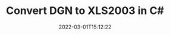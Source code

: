 ---
############################# Static ############################
layout: "auto-gen-conversion"
date: 2022-03-01T15:12:22
draft: false
otherformats: doc docm docx dot dotm dotx fodp htm html mht mhtml odp odt otp pot potm potx pps ppsm ppsx ppt pptm pptx rtf
breadcrumb: DGN to XLS2003 in C#

############################# Head ############################
head_title: "DGN to XLS2003 Converter in C#"
head_description: "Convert DGN to XLS2003 in .NET using a few lines of code. Use the GroupDocs Document Conversion API to convert over 160 file formats."

############################# Header ############################
title: "Convert DGN to XLS2003 in C#"
description: "DGN to XLS2003 conversion with a few lines of .NET code"
bg_image: "https://cms.admin.containerize.com/templates/aspose/App_Themes/V3/images/bg/header1.png"
bg_overlay: false
button:
    enable: true

############################# SubMenu ############################
submenu:
    enable: true

    left:
        img_alt: "GroupDocs.Conversion for .NET"
        image: "https://cms.admin.containerize.com/templates/groupdocs/images/product-logos/90x90-noborder/groupdocs-conversion-net.png"
        product: "GroupDocs.Conversion"
        platform: ".NET"



############################# About ############################
about:
    enable: true
    title: "About GroupDocs.Conversion for .NET API"
    content: |
        [GroupDocs.Conversion for .NET](https://products.groupdocs.com/conversion/net/) can be used to convert Microsoft Word, Excel, PowerPoint, PDF, Visio and other formats. GroupDocs.Conversion is a standalone API that is suitable for back-end and internal systems where high performance is required. It does not depend on any software such as Microsoft or Open Office.
    

overview:
    enable: true
    content: |
        Convert your DGN files to XLS2003 in .NET easily. You can use just a couple of C# code lines in any platform of your choice like - Windows, Linux, macOS.
        You can try DGN to XLS2003 conversion for free and evaluate conversion results quality.  Along with simple file conversion scenarios you can try more advanced options for loading source DGN file and for saving output XLS2003 result. 
        
        For example, for the source DGN file you may use the following load options:

        * auto-detect file format;
        * specify password for protected files (if file format supports it);
        * replace missing fonts to preserve document appearance.
        
        There are also advanced convert options for the XLS2003 file:

        * convert specific document page or page range;
        * add a watermark to the converted XLS2003 file and many more.

        Once conversion is completed you can save your XLS2003 file to the local file path or any third-party storage like FTP, Amazon S3, Google Drive, Dropbox etc. Please note - to convert DGN to XLS2003 there is no need for any additional software installed - like MS Office, Open Office, Adobe Acrobat Reader etc.


############################# Steps ############################
steps:
    enable: true
    title_left: "Steps to convert DGN to XLS2003 in C#"
    content_left: |
        [GroupDocs.Conversion for .NET](https://products.groupdocs.com/conversion/net/) makes it easy for developers to convert a DGN file to XLS2003 with a few lines of code.
        
        * Create an instance of the Converter class and provide the file DGN with the full path
        * Create and set ConvertOptions for XLS2003 type.
        * Call the Converter.Convert method and pass the full path and format (XLS2003) as a parameter

    title_right: "System Requirements"
    content_right: |
        Basic conversion with GroupDocs.Conversion for .NET can be done in just a few simple steps. Our APIs are supported on all major platforms and operating systems. Before executing the code below, make sure you have the following prerequisites installed on your system.

        * Operating systems: Microsoft Windows, Linux, MacOS
        * Development environments: Microsoft Visual Studio, Xamarin, MonoDevelop
        * Frameworks: .NET Framework, .NET Standard, .NET Core, Mono
        * Get the latest GroupDocs.Conversion for .NET from [Nuget](https://www.nuget.org/packages/groupdocs.conversion)
         
    code: |
        ```csharp    
        // Load DGN file
        var converter = new GroupDocs.Conversion.Converter("input.dgn");
        // Set conversion parameters for XLS2003 format
        var convertOptions = converter.GetPossibleConversions()["xls2003"].ConvertOptions;
        // Convert to XLS2003 format
        converter.Convert("output.xls2003", convertOptions);
        ```

demos:
    enable: true
    title: "DGN to XLS2003 Live Demo"
    content: |
       Convert DGN to XLS2003 now by visiting the [GroupDocs.Conversion App](https://products.groupdocs.app/conversion/family) website. Online demo has the following advantages
          

more_formats:
    enable: true
    title: "Other supported DGN conversions in C#"
    content: "You can also convert DGN to many other file formats. Please see the list below."
       
       
back_to_top:
    enable: true
---